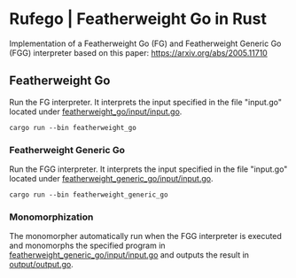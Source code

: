 # Rufego | Featherweight Go in Rust

Implementation of a Featherweight Go (FG) and Featherweight Generic Go (FGG) interpreter based on this paper:
https://arxiv.org/abs/2005.11710

## Featherweight Go

Run the FG interpreter. It interprets the input specified in the file "input.go" located under [featherweight_go/input/input.go](featherweight_go/input/input.go).

```
cargo run --bin featherweight_go
```

### Featherweight Generic Go

Run the FGG interpreter. It interprets the input specified in the file "input.go" located under [featherweight_generic_go/input/input.go](featherweight_generic_go/input/input.go).

```
cargo run --bin featherweight_generic_go
```

### Monomorphization

The monomorpher automatically run when the FGG interpreter is executed and monomorphs the specified program in [featherweight_generic_go/input/input.go](featherweight_generic_go/input/input.go) and outputs the result in [output/output.go](output/output.go).

